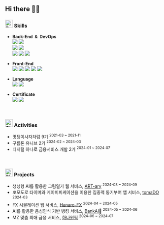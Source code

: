 ## Hi there 👋🏻

### <img src="https://github.com/Tarikul-Islam-Anik/Animated-Fluent-Emojis/blob/master/Emojis/Travel%20and%20places/Rocket.png" alt="Rocket" width="25" height="25" /> Skills
- **Back-End&nbsp;&nbsp;&&nbsp;&nbsp;DevOps** <br>
<img src="https://img.shields.io/badge/Spring Boot-6DB33F?style=flat-square&logo=Spring Boot&logoColor=white"/></a>
<img src="https://img.shields.io/badge/Django-092E20?style=flat-square&logo=Django&logoColor=white"/></a><br>
<img src="https://img.shields.io/badge/MySQL-4479A1?style=flat-square&logo=MySQL&logoColor=white"/></a>
<img src="https://img.shields.io/badge/Redis-DC382D?style=flat&logo=Redis&logoColor=white"><br>
<img src="https://img.shields.io/badge/Amazon AWS-232F3E?style=flat-square&logo=Amazon Web Services&logoColor=white"/></a>
<img src="https://img.shields.io/badge/docker-2496ED?style=flat-square&logo=docker&s&logoColor=white"></a>
<img src="https://img.shields.io/badge/jenkins-D24939?style=flat-square&logo=jenkins&s&logoColor=white"></a>

- **Front-End** <br>
<img src="https://img.shields.io/badge/React-61DAFB?style=flat&logo=React&logoColor=black"/></a>
<img src="https://img.shields.io/badge/HTML-E34F26?style=flat-square&logo=HTML5&logoColor=white"/></a>
<img src="https://img.shields.io/badge/CSS-1572B6?style=flat-square&logo=CSS3&logoColor=white"/></a>
<img src="https://img.shields.io/badge/JavaScript-F7DF1E?style=flat-square&logo=JavaScript&logoColor=black"/></a>
<img src="https://img.shields.io/badge/TypeScript-3178C6?style=flat&logo=TypeScript&logoColor=white"/></a>

- **Language** <br>
<img src="https://img.shields.io/badge/Java-007396?style=flat-square&logo=Java&logoColor=white"/></a>
<img src="https://img.shields.io/badge/Python-3776AB?style=flat-square&logo=Python&logoColor=white"/></a>

- **Certificate** <br>
<img src="https://img.shields.io/badge/정보처리기사-EE8097?style=flat-square&logo=coveralls&logoColor=white"/></a>
<img src="https://img.shields.io/badge/SQLD-FF6289?style=flat-square&logo=coveralls&logoColor=white"/></a>

<br>

### <img src="https://raw.githubusercontent.com/Tarikul-Islam-Anik/Animated-Fluent-Emojis/master/Emojis/Travel%20and%20places/Star.png" alt="Star" width="25" height="25" /> Activities
- 멋쟁이사자처럼 9기 <sup>2021-03 ~ 2021-11
- 구름톤 유니브 2기 <sup>2024-02 ~ 2024-03
- 디지털 하나로 금융서비스 개발 2기 <sup>2024-01 ~ 2024-07

<br>

### <img src="https://raw.githubusercontent.com/Tarikul-Islam-Anik/Animated-Fluent-Emojis/master/Emojis/Travel%20and%20places/Fire.png" alt="Fire" width="25" height="25" /> Projects
- 생성형 AI를 활용한 그림일기 웹 서비스, [ART-ary](https://github.com/HIGHFIVE2023/artary_server) <sup>2024-03 ~ 2024-09
- 뽀모도로 타이머와 게이미피케이션을 이용한 집중력 동기부여 앱 서비스, [tomaDO](https://github.com/9oormthon-univ/2024_BEOTKKOTTHON_TEAM_29_BE) <sup>2024-03
- FX 시뮬레이션 웹 서비스, [Hanaro-FX](https://github.com/Hanaro-FX/Hanaro-FX) <sup>2024-04 ~ 2024-05
- AI를 활용한 음성인식 기반 뱅킹 서비스, [BankAI](https://github.com/BangCrush)🥇 <sup>2024-05 ~ 2024-06
- MZ 맞춤 최애 금융 서비스, [하나원픽](https://github.com/Hana1Pick) <sup>2024-06 ~ 2024-07
